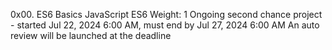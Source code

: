 0x00. ES6 Basics
JavaScript
ES6
 Weight: 1
 Ongoing second chance project - started Jul 22, 2024 6:00 AM, must end by Jul 27, 2024 6:00 AM
 An auto review will be launched at the deadline

